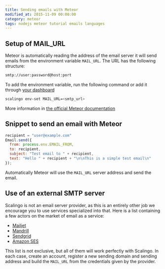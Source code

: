 ```yaml
---
title: Sending emails with Meteor
modified_at: 2015-11-09 00:00:00
category: meteor
tags: nodejs meteor tutorial emails languages
---
```


## Setup of MAIL\_URL

Meteor is automatically reading the address of the email server it
will send emails from the environment variable `MAIL_URL`. The URL
has the following structure:

```bash
smtp://user:password@host:port
```

To add the environment variable, run the following command or add it through
[your dashboard](https://my.scalingo.com)

```bash
scalingo env-set MAIL_URL=<smtp_url>
```

More information in [the official Meteor documentation](http://docs.meteor.com/#/full/email)

## Snippet to send an email with Meteor

```javascript
recipient = "user@example.com"
Email.send({
  from: process.env.EMAIL_FROM,
  to: recipient,
  subject: "Test email to " + recipient,
  text: "Hello " + recipient + "\n\nThis is a simple test email\n"
});
```

Automatically Meteor will use the `MAIL_URL` server address and send the email.

## Use of an external SMTP server

Scalingo is not an email server provider, as this is an entirely other job we encourage
you to use services specialized into that. Here is a list containing a few actors on the
market of email as a service:

* [Mailjet](https://mailjet.com/)
* [Mandrill](https://www.mandrill.com/)
* [Sendgrid](https://sendgrid.com/)
* [Amazon SES](https://aws.amazon.com/ses/)

This list is not exclusive, but all of them will work perfectly with Scalingo. In each case,
create an account, register a new sending domain and sending address and build the `MAIL_URL`
from the credentials given by the provider.
